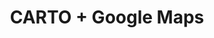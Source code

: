 ---
title: CARTO + Google Maps
description: "Build applications using CARTO & Google Maps."
icon: "/img/icons/carto-google.png"

url: google-maps
indexPage: "getting-started.md"

menu:
  - title: "Getting Started"
  - title: "Whats New"
---